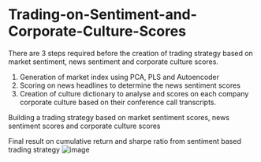 # Trading-on-Sentiment-and-Corporate-Culture-Scores
There are 3 steps required before the creation of trading strategy based on market sentiment, news sentiment and corporate culture scores. 
1. Generation of market index using PCA, PLS and Autoencoder
2. Scoring on news headlines to determine the news sentiment scores
3. Creation of culture dictionary to analyse and scores on each company corporate culture based on their conference call transcripts. 
 
Building a trading strategy based on market sentiment scores, news sentiment scores and corporate culture scores

Final result on cumulative return and sharpe ratio from sentiment based trading strategy
![image](https://user-images.githubusercontent.com/112449862/212240362-2419220d-327b-4093-83ca-8aafcde402af.png)
